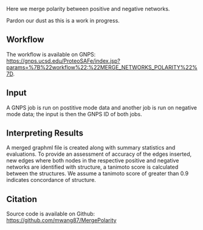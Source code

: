 Here we merge polarity between positive and negative networks. 

Pardon our dust as this is a work in progress.

## Workflow
The workflow is available on GNPS: https://gnps.ucsd.edu/ProteoSAFe/index.jsp?params=%7B%22workflow%22:%22MERGE_NETWORKS_POLARITY%22%7D. 

## Input
A GNPS job is run on postitive mode data and another job is run on negative mode data; the input is then the GNPS ID of both jobs. 

## Interpreting Results
A merged graphml file is created along with summary statistics and evaluations. To provide an assessment of accuracy of the edges inserted, new edges where both nodes in the respective positive and negative networks are identified with structure, a tanimoto score is calculated between the structures. We assume a tanimoto score of greater than 0.9 indicates concordance of structure. 

## Citation
Source code is available on Github: https://github.com/mwang87/MergePolarity
